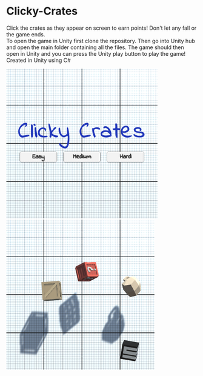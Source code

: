 # Clicky-Crates
Click the crates as they appear on screen to earn points!  Don't let any fall or the game ends.  
To open the game in Unity first clone the repository.  Then go into Unity hub and open the main folder containing all the files.  The game should then open in Unity and you can press the Unity play button to play the game!
Created in Unity using C#

![Main Menu](https://github.com/JustinBifeld/Clikcy-Crates/blob/master/Assets/Images/Clicky-Crates-MainMenu-Image.png)                                            ![Gameplay](https://github.com/JustinBifeld/Clikcy-Crates/blob/master/Assets/Images/Clicky-Crates-Gameplay-Image.png)      
